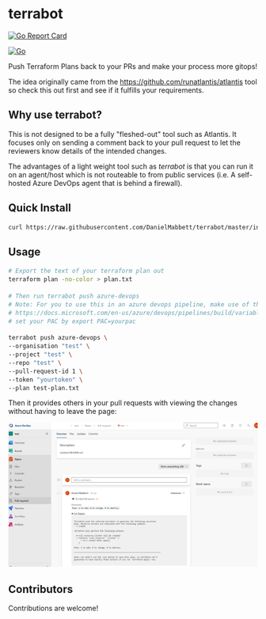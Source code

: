 # terrabot

[![Go Report Card](https://goreportcard.com/badge/github.com/danielmabbett/terrabot)](https://goreportcard.com/report/github.com/danielmabbett/terrabot)

[![Go](https://github.com/DanielMabbett/terrabot/actions/workflows/go.yml/badge.svg)](https://github.com/DanielMabbett/terrabot/actions/workflows/go.yml)

Push Terraform Plans back to your PRs and make your process more gitops!

The idea originally came from the https://github.com/runatlantis/atlantis tool so check this out first and see if it fulfills your requirements.

## Why use terrabot?

This is not designed to be a fully "fleshed-out" tool such as Atlantis. 
It focuses only on sending a comment back to your pull request to let the reviewers know details of the intended changes. 

The advantages of a light weight tool such as *terrabot* is that you can run it on an agent/host which is not routeable to from public services (i.e. A self-hosted Azure DevOps agent that is behind a firewall).

## Quick Install

```bash
curl https://raw.githubusercontent.com/DanielMabbett/terrabot/master/install.sh | bash
```

## Usage

```sh
# Export the text of your terraform plan out
terraform plan -no-color > plan.txt

# Then run terrabot push azure-devops
# Note: For you to use this in an azure devops pipeline, make use of the pipeline variables 
# https://docs.microsoft.com/en-us/azure/devops/pipelines/build/variables?view=azure-devops&tabs=yaml
# set your PAC by export PAC=yourpac

terrabot push azure-devops \
--organisation "test" \
--project "test" \
--repo "test" \
--pull-request-id 1 \
--token "yourtoken" \
--plan test-plan.txt

```

Then it provides others in your pull requests with viewing the changes without having to leave the page:

![Screenshot](./images/screenshot2.png)

## Contributors

Contributions are welcome!

